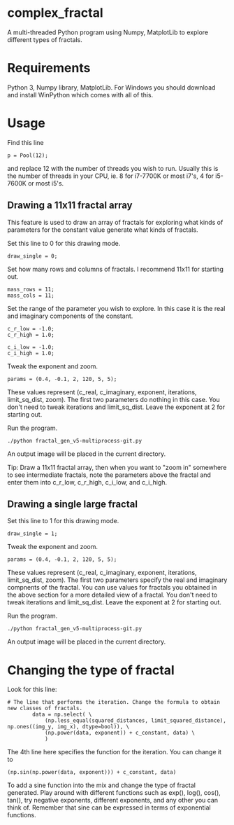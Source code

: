 # complex_fractal
A multi-threaded Python program using Numpy, MatplotLib to explore different types of fractals.

# Requirements

Python 3, Numpy library, MatplotLib. For Windows you should download and install WinPython which comes with all of this.

# Usage

Find this line

```
p = Pool(12);
```

and replace 12 with the number of threads you wish to run. Usually this is the number of threads in your CPU, ie. 8 for i7-7700K or most i7's, 4 for i5-7600K or most i5's. 

## Drawing a 11x11 fractal array

This feature is used to draw an array of fractals for exploring what kinds of parameters for the constant value generate what kinds of fractals.

Set this line to 0 for this drawing mode.

```
draw_single = 0;
```

Set how many rows and columns of fractals. I recommend 11x11 for starting out.

```
mass_rows = 11;
mass_cols = 11;
```

Set the range of the parameter you wish to explore. In this case it is the real and imaginary components of the constant.

```
c_r_low = -1.0;
c_r_high = 1.0;

c_i_low = -1.0;
c_i_high = 1.0;
```

Tweak the exponent and zoom.

```
params = (0.4, -0.1, 2, 120, 5, 5);
```

These values represent (c_real, c_imaginary, exponent, iterations, limit_sq_dist, zoom). The first two parameters do nothing in this case. You don't need to tweak iterations and limit_sq_dist. Leave the exponent at 2 for starting out.

Run the program.

```
./python fractal_gen_v5-multiprocess-git.py
```

An output image will be placed in the current directory.

Tip: Draw a 11x11 fractal array, then when you want to "zoom in" somewhere to see intermediate fractals, note the parameters above the fractal and enter them into c_r_low, c_r_high, c_i_low, and c_i_high.

## Drawing a single large fractal

Set this line to 1 for this drawing mode.

```
draw_single = 1;
```
Tweak the exponent and zoom.

```
params = (0.4, -0.1, 2, 120, 5, 5);
```

These values represent (c_real, c_imaginary, exponent, iterations, limit_sq_dist, zoom). The first two parameters specify the real and imaginary compnents of the fractal. You can use values for fractals you obtained in the above section for a more detailed view of a fractal. You don't need to tweak iterations and limit_sq_dist. Leave the exponent at 2 for starting out.

Run the program.

```
./python fractal_gen_v5-multiprocess-git.py
```

An output image will be placed in the current directory.

# Changing the type of fractal

Look for this line:

```
# The line that performs the iteration. Change the formula to obtain new classes of fractals.
		data = np.select( \
			(np.less_equal(squared_distances, limit_squared_distance), np.ones((img_y, img_x), dtype=bool)), \
			(np.power(data, exponent)) + c_constant, data) \
			)
```      

The 4th line here specifies the function for the iteration. You can change it to 

```
(np.sin(np.power(data, exponent))) + c_constant, data)
```

To add a sine function into the mix and change the type of fractal generated. Play around with different functions such as exp(), log(), cos(), tan(), try negative exponents, different exponents, and any other you can think of. Remember that sine can be expressed in terms of exponential functions.
